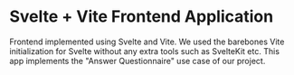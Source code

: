 # Svelte + Vite Frontend Application
Frontend implemented using Svelte and Vite. We used the barebones Vite initialization for Svelte without any extra tools such as SvelteKit etc.
This app implements the "Answer Questionnaire" use case of our project.
